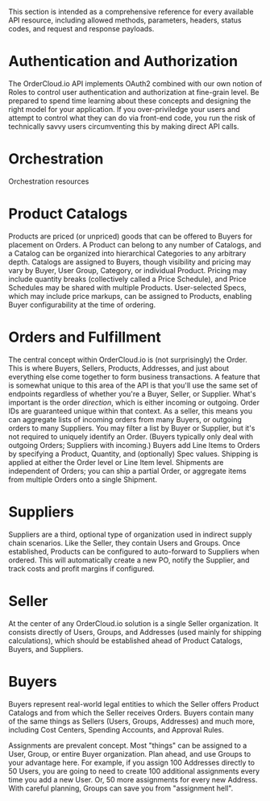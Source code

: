 ﻿<!--
Comments here
-->

This section is intended as a comprehensive reference for every available API resource, including allowed methods, parameters, headers, status codes, and request and response payloads.

# Authentication and Authorization

The OrderCloud.io API implements OAuth2 combined with our own notion of Roles to control user authentication and authorization at fine-grain level. Be prepared to spend time learning about these concepts and designing the right model for your application. If you over-priviledge your users and attempt to control what they can do via front-end code, you run the risk of technically savvy users circumventing this by making direct API calls.

# Orchestration
Orchestration resources

# Product Catalogs
Products are priced (or unpriced) goods that can be offered to Buyers for placement on Orders. A Product can belong to any number of Catalogs, and a Catalog can be organized into hierarchical Categories to any arbitrary depth. Catalogs are assigned to Buyers, though visibility and pricing may vary by Buyer, User Group, Category, or individual Product. Pricing may include quantity breaks (collectively called a Price Schedule), and Price Schedules may be shared with multiple Products. User-selected Specs, which may include price markups, can be assigned to Products, enabling Buyer configurability at the time of ordering.

# Orders and Fulfillment

The central concept within OrderCloud.io is (not surprisingly) the Order. This is where Buyers, Sellers, Products, Addresses, and just about everything else come together to form business transactions. A feature that is somewhat unique to this area of the API is that you'll use the same set of endpoints regardless of whether you're a Buyer, Seller, or Supplier. What's important is the order *direction*, which is either incoming or outgoing. Order IDs are guaranteed unique within that context. As a seller, this means you can aggregate lists of incoming orders from many Buyers, or outgoing orders to many Suppliers. You may filter a list by Buyer or Supplier, but it's not required to uniquely identify an Order. (Buyers typically only deal with outgoing Orders; Suppliers with incoming.) Buyers add Line Items to Orders by specifying a Product, Quantity, and (optionally) Spec values. Shipping is applied at either the Order level or Line Item level. Shipments are independent of Orders; you can ship a partial Order, or aggregate items from multiple Orders onto a single Shipment.

# Suppliers

Suppliers are a third, optional type of organization used in indirect supply chain scenarios. Like the Seller, they contain Users and Groups. Once established, Products can be configured to auto-forward to Suppliers when ordered. This will automatically create a new PO, notify the Supplier, and track costs and profit margins if configured.

# Seller

At the center of any OrderCloud.io solution is a single Seller organization. It consists directly of Users, Groups, and Addresses (used mainly for shipping calculations), which should be established ahead of Product Catalogs, Buyers, and Suppliers.

# Buyers

Buyers represent real-world legal entities to which the Seller offers Product Catalogs and from which the Seller receives Orders. Buyers contain many of the same things as Sellers (Users, Groups, Addresses) and much more, including Cost Centers, Spending Accounts, and Approval Rules.

Assignments are prevalent concept. Most "things" can be assigned to a User, Group, or entire Buyer organization. Plan ahead, and use Groups to your advantage here. For example, if you assign 100 Addresses directly to 50 Users, you are going to need to create 100 additional assignments every time you add a new User. Or, 50 more assignments for every new Address. With careful planning, Groups can save you from "assignment hell".


